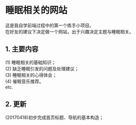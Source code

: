 ﻿# 睡眠相关的网站  
  
  
这是我自学前端过程中的第一个练手小项目。  
在好友的建议下决定做一个网站，出于兴趣决定主题与睡眠相关。

## 1. 主要内容  
  
(1) 睡眠相关的基础知识；  
(2) 缺乏睡眠引发的问题及处理建议；  
(3) 睡眠相关的心得体会；  
(4) 催眠音乐推荐。  
etc.  
  
## 2. 更新  
  
(20170418)初步完成首页标题、导航的基本构造；
